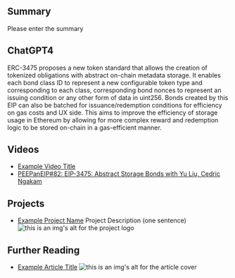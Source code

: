 ## Summary

Please enter the summary

## ChatGPT4

ERC-3475 proposes a new token standard that allows the creation of tokenized obligations with abstract on-chain metadata storage. It enables each bond class ID to represent a new configurable token type and corresponding to each class, corresponding bond nonces to represent an issuing condition or any other form of data in uint256. Bonds created by this EIP can also be batched for issuance/redemption conditions for efficiency on gas costs and UX side. This aims to improve the efficiency of storage usage in Ethereum by allowing for more complex reward and redemption logic to be stored on-chain in a gas-efficient manner.

## Videos

- [Example Video Title](https://www.youtube.com/watch?v=TDGq4aeevgY)
- [PEEPanEIP#82: EIP-3475: Abstract Storage Bonds with Yu Liu, Cedric Ngakam](https://www.youtube.com/watch?v=I1Fd-n23H1c&list=PL4cwHXAawZxqu0PKKyMzG_3BJV_xZTi1F&index=31)

## Projects

- [Example Project Name](https://xxxx.xxx/xxxxx) Project Description (one sentence) ![this is an img's alt for the project logo](https://xxxx.xxx/project-logo.xxx)

## Further Reading

- [Example Article Title](https://xxxx.xxx/xxxxx) ![this is an img's alt for the article cover](https://xxxx.xxx/article-cover.xxx)

